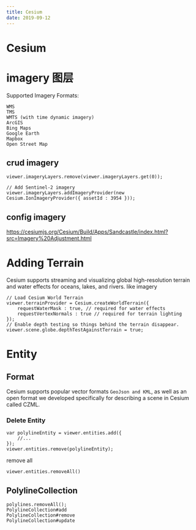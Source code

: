 ```yaml
---
title: Cesium
date: 2019-09-12
---
```

# Cesium
# imagery 图层
Supported Imagery Formats:

    WMS
    TMS
    WMTS (with time dynamic imagery)
    ArcGIS
    Bing Maps
    Google Earth
    Mapbox
    Open Street Map

## crud imagery
    viewer.imageryLayers.remove(viewer.imageryLayers.get(0));

    // Add Sentinel-2 imagery
    viewer.imageryLayers.addImageryProvider(new Cesium.IonImageryProvider({ assetId : 3954 }));

## config imagery
https://cesiumjs.org/Cesium/Build/Apps/Sandcastle/index.html?src=Imagery%20Adjustment.html

# Adding Terrain
Cesium supports streaming and visualizing global high-resolution terrain and water effects for oceans, lakes, and rivers. like imagery

    // Load Cesium World Terrain
    viewer.terrainProvider = Cesium.createWorldTerrain({
        requestWaterMask : true, // required for water effects
        requestVertexNormals : true // required for terrain lighting
    });
    // Enable depth testing so things behind the terrain disappear.
    viewer.scene.globe.depthTestAgainstTerrain = true;

# Entity
## Format
Cesium supports popular vector formats `GeoJson and KML`, as well as an open format we developed specifically for describing a scene in Cesium called CZML.

### Delete Entity

    var polylineEntity = viewer.entities.add({
        //...
    });
    viewer.entities.remove(polylineEntity);

remove all

    viewer.entities.removeAll()

## PolylineCollection

    polylines.removeAll();
    PolylineCollection#add
    PolylineCollection#remove
    PolylineCollection#update